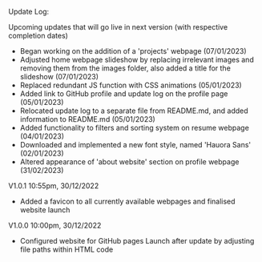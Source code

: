 Update Log:


  Upcoming updates that will go live in next version (with respective completion dates)
  - Began working on the addition of a 'projects' webpage (07/01/2023)
  - Adjusted home webpage slideshow by replacing irrelevant images and removing them from the images folder, also added a title for the slideshow (07/01/2023)
  - Replaced redundant JS function with CSS animations (05/01/2023)
  - Added link to GitHub profile and update log on the profile page (05/01/2023)
  - Relocated update log to a separate file from README.md, and added information to README.md (05/01/2023)
  - Added functionality to filters and sorting system on resume webpage (04/01/2023)
  - Downloaded and implemented a new font style, named 'Hauora Sans' (02/01/2023)
  - Altered appearance of 'about website' section on profile webpage (31/02/2023)


  V1.0.1
  10:55pm, 30/12/2022
  - Added a favicon to all currently available webpages and finalised website launch


  V1.0.0
  10:00pm, 30/12/2022
  - Configured website for GitHub pages Launch after update by adjusting file paths within HTML code
